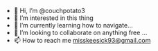 - 👋 Hi, I’m @couchpotato3
- 👀 I’m interested in this thing
- 🌱 I’m currently learning how to navigate...
- 💞️ I’m looking to collaborate on anything free ...
- 📫 How to reach me  misskeesick93@gmail.com

<!---
couchpotato3/couchpotato3 is a ✨ special ✨ repository because its `README.md` (this file) appears on your GitHub profile.
You can click the Preview link to take a look at your changes.
--->
